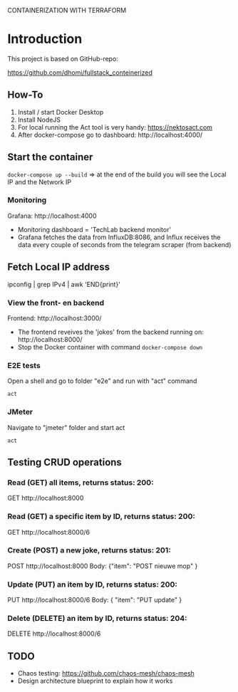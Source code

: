 CONTAINERIZATION WITH TERRAFORM

# Introduction
This project is based on GitHub-repo:

https://github.com/dhomi/fullstack_conteinerized 

## How-To
1) Install / start Docker Desktop
2) Install NodeJS
3) For local running the Act tool is very handy: <https://nektosact.com>
2) After docker-compose go to dashboard: http://localhost:4000/

## Start the container
```docker-compose up --build```
=> at the end of the build you will see the Local IP and the Network IP

### Monitoring
Grafana: http://localhost:4000

- Monitoring dashboard = 'TechLab backend monitor'
- Grafana fetches the data from InfluxDB:8086, and Influx receives the data every couple of seconds from the telegram scraper (from backend)

## Fetch Local IP address
ipconfig | grep IPv4 | awk 'END{print}'  


### View the front- en backend 
Frontend: http://localhost:3000/ 

- The frontend reveives the 'jokes' from the backend running on: http://localhost:8000/
- Stop the Docker container with command ```docker-compose down```

### E2E tests
Open a shell and go to folder "e2e" and run with "act" command

```cd e2e
act
```
### JMeter
Navigate to "jmeter" folder and start act 

```cd jmeter
act
```

## Testing CRUD operations

### Read (GET) all items, returns status: 200:
GET http://localhost:8000

### Read (GET) a specific item by ID, returns status: 200:
GET http://localhost:8000/6

### Create (POST) a new joke, returns status: 201:
POST http://localhost:8000
Body: {"item": "POST nieuwe mop" }

### Update (PUT) an item by ID, returns status: 200:
PUT http://localhost:8000/6
Body: { "item": "PUT update" }

### Delete (DELETE) an item by ID, returns status: 204:
DELETE http://localhost:8000/6


## TODO
- Chaos testing: https://github.com/chaos-mesh/chaos-mesh
- Design architecture blueprint to explain how it works